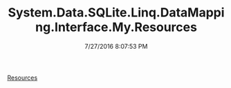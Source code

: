 ﻿---
title: System.Data.SQLite.Linq.DataMapping.Interface.My.Resources
date: 7/27/2016 8:07:53 PM
---

[Resources](T-System.Data.SQLite.Linq.DataMapping.Interface.My.Resources.Resources.html)
